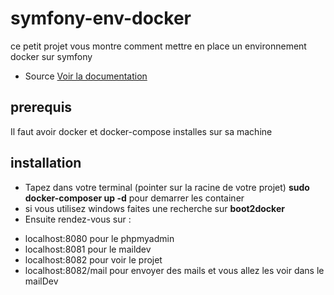 # symfony-env-docker
ce petit projet vous montre comment mettre en place un environnement docker sur symfony
* Source [Voir la documentation](https://yoandev.co/un-environnement-de-developpement-symfony-5-avec-docker-et-docker-compose)




## prerequis
Il faut avoir docker et docker-compose installes sur sa machine
## installation
* Tapez dans votre terminal (pointer sur la racine de votre projet) **sudo docker-composer up -d** pour demarrer les container
* si vous utilisez windows faites une recherche sur **boot2docker**
* Ensuite rendez-vous sur :
+ localhost:8080 pour le phpmyadmin
+ localhost:8081 pour le maildev
+ localhost:8082 pour voir le projet
+ localhost:8082/mail pour envoyer des mails et vous allez les voir dans le mailDev
